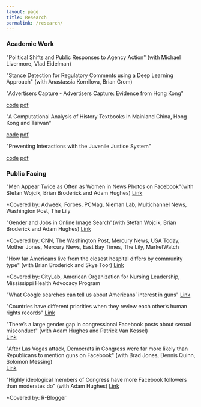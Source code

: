 ```yaml
---
layout: page
title: Research
permalink: /research/
---
```




### Academic Work

"Political Shifts and Public Responses to Agency Action" (with Michael Livermore, Vlad Eidelman) 

"Stance Detection for Regulatory Comments using a Deep Learning Approach" (with Anastassia Kornilova, Brian Grom)


"Advertisers Capture - Advertisers Capture: Evidence from Hong Kong"

[code](https://github.com/onyilam/newspaper) [pdf](https://onyilam.github.io/newspaper.pdf)

"A Computational Analysis of History Textbooks in Mainland China, Hong Kong and Taiwan"

[code](https://github.com/onyilam/textbooks) [pdf](https://onyilam.github.io/newspaper.pdf)

"Preventing Interactions with the Juvenile Justice System"

[code](https://github.com/dssg/milwaukee_public) [pdf](https://onyilam.github.io/juveniler.pdf)


### Public Facing

"Men Appear Twice as Often as Women in News Photos on Facebook"(with Stefan Wojcik, Brian Broderick and Adam Hughes) 
[Link](https://www.journalism.org/2019/05/23/men-appear-twice-as-often-as-women-in-news-photos-on-facebook/)

*Covered by: Adweek, Forbes, PCMag, Nieman Lab, Multichannel News, Washington Post, The Lily
        
"Gender and Jobs in Online Image Search"(with Stefan Wojcik, Brian Broderick and Adam Hughes)
[Link](https://www.pewsocialtrends.org/2018/12/17/gender-and-jobs-in-online-image-searches/)

*Covered by: CNN, The Washington Post, Mercury News, USA Today, Mother Jones, Mercury News, East Bay Times, The Lily, MarketWatch
			    
"How far Americans live from the closest hospital differs by community type" (with Brian Broderick and Skye Toor)
[Link](https://www.pewresearch.org/fact-tank/2018/12/12/how-far-americans-live-from-the-closest-hospital-differs-by-community-type/)

*Covered by: CityLab, American Organization for Nursing Leadership, Mississippi Health Advocacy Program
			
"What Google searches can tell us about Americans’ interest in guns"
[Link](https://www.pewresearch.org/fact-tank/2018/03/16/what-google-searches-can-tell-us-about-americans-interest-in-guns/)

"Countries have different priorities when they review each other’s human rights records"
[Link](https://www.pewresearch.org/fact-tank/2019/03/20/countries-have-different-priorities-when-they-review-each-others-human-rights-records/)

"There’s a large gender gap in congressional Facebook posts about sexual misconduct"  (with Adam Hughes and Patrick Van Kessel)  
[Link](https://www.pewresearch.org/fact-tank/2018/02/01/theres-a-large-gender-gap-in-congressional-facebook-posts-about-sexual-misconduct/)

"After Las Vegas attack, Democrats in Congress were far more likely than Republicans to mention guns on Facebook" (with Brad Jones, Dennis Quinn, Solomon Messing)  
[Link](https://www.pewresearch.org/fact-tank/2017/10/19/after-las-vegas-attack-democrats-in-congress-were-far-more-likely-than-republicans-to-mention-guns-on-facebook/)

"Highly ideological members of Congress have more Facebook followers than moderates do" (with Adam Hughes) 
[Link](https://www.pewresearch.org/fact-tank/2017/08/21/highly-ideological-members-of-congress-have-more-facebook-followers-than-moderates-do/)

*Covered by: R-Blogger

